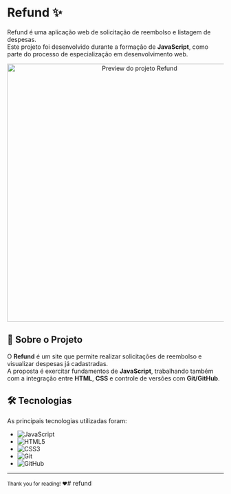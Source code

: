 # Refund ✨

Refund é uma aplicação web de solicitação de reembolso e listagem de despesas.  
Este projeto foi desenvolvido durante a formação de **JavaScript**, como parte do processo de especialização em desenvolvimento web.  

<p align="center">
  <img src="refund/img/Thumbnail.png" alt="Preview do projeto Refund" width="600px">
</p>


## 📖 Sobre o Projeto

O **Refund** é um site que permite realizar solicitações de reembolso e visualizar despesas já cadastradas.  
A proposta é exercitar fundamentos de **JavaScript**, trabalhando também com a integração entre **HTML**, **CSS** e controle de versões com **Git/GitHub**.


## 🛠️ Tecnologias

As principais tecnologias utilizadas foram:

- ![JavaScript](https://img.shields.io/badge/-JavaScript-F7DF1E?style=for-the-badge&logo=javascript&logoColor=000)  
- ![HTML5](https://img.shields.io/badge/-HTML5-E34F26?style=for-the-badge&logo=html5&logoColor=fff)  
- ![CSS3](https://img.shields.io/badge/-CSS3-1572B6?style=for-the-badge&logo=css3&logoColor=fff)  
- ![Git](https://img.shields.io/badge/-Git-F05032?style=for-the-badge&logo=git&logoColor=fff)  
- ![GitHub](https://img.shields.io/badge/-GitHub-181717?style=for-the-badge&logo=github&logoColor=fff)  

---

<small>Thank you for reading! ❤️</small># refund
